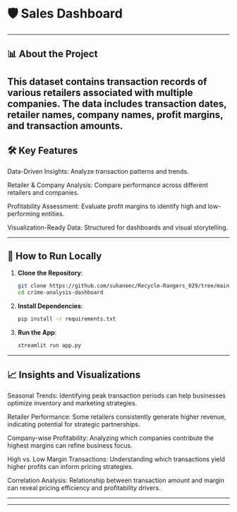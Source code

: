 # 🛡️ **Sales  Dashboard**


---

## 📊 **About the Project**
This dataset contains transaction records of various retailers associated with multiple companies. The data includes transaction dates, retailer names, company names, profit margins, and transaction amounts.
---

## 🛠️ **Key Features**

Data-Driven Insights: Analyze transaction patterns and trends.

Retailer & Company Analysis: Compare performance across different retailers and companies.

Profitability Assessment: Evaluate profit margins to identify high and low-performing entities.

Visualization-Ready Data: Structured for dashboards and visual storytelling.

---

## 🚀 **How to Run Locally**

1. **Clone the Repository**:
   ```bash
   git clone https://github.com/suhaneec/Recycle-Rangers_029/tree/main
   cd crime-analysis-dashboard


2. **Install Dependencies**:
   ```bash
   pip install -r requirements.txt
   ```

3. **Run the App**:
   ```bash
   streamlit run app.py
   ```

---

## 📈 **Insights and Visualizations**
Seasonal Trends: Identifying peak transaction periods can help businesses optimize inventory and marketing strategies.

Retailer Performance: Some retailers consistently generate higher revenue, indicating potential for strategic partnerships.

Company-wise Profitability: Analyzing which companies contribute the highest margins can refine business focus.

High vs. Low Margin Transactions: Understanding which transactions yield higher profits can inform pricing strategies.

Correlation Analysis: Relationship between transaction amount and margin can reveal pricing efficiency and profitability drivers.

---


---


```
